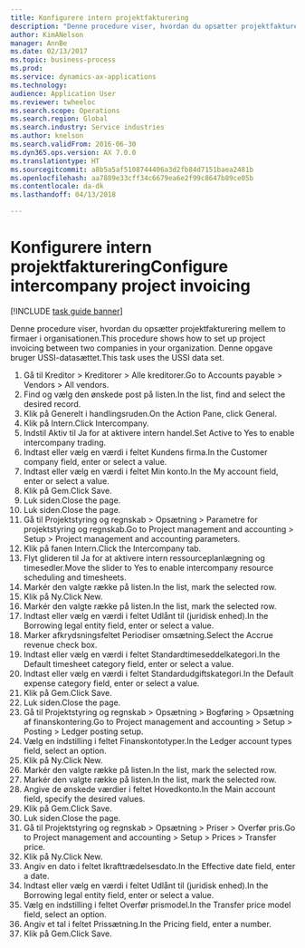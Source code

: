 ```yaml
--- 
title: Konfigurere intern projektfakturering
description: "Denne procedure viser, hvordan du opsætter projektfakturering mellem to firmaer i organisationen."
author: KimANelson
manager: AnnBe
ms.date: 02/13/2017
ms.topic: business-process
ms.prod: 
ms.service: dynamics-ax-applications
ms.technology: 
audience: Application User
ms.reviewer: twheeloc
ms.search.scope: Operations
ms.search.region: Global
ms.search.industry: Service industries
ms.author: knelson
ms.search.validFrom: 2016-06-30
ms.dyn365.ops.version: AX 7.0.0
ms.translationtype: HT
ms.sourcegitcommit: a8b5a5af5108744406a3d2fb84d7151baea2481b
ms.openlocfilehash: aa7889e33cff34c6679ea6e2f99c8647b89ce05b
ms.contentlocale: da-dk
ms.lasthandoff: 04/13/2018

---
```

# <a name="configure-intercompany-project-invoicing"></a><span data-ttu-id="96a11-103">Konfigurere intern projektfakturering</span><span class="sxs-lookup"><span data-stu-id="96a11-103">Configure intercompany project invoicing</span></span>

[!INCLUDE [task guide banner](../../includes/task-guide-banner.md)]

<span data-ttu-id="96a11-104">Denne procedure viser, hvordan du opsætter projektfakturering mellem to firmaer i organisationen.</span><span class="sxs-lookup"><span data-stu-id="96a11-104">This procedure shows how to set up project invoicing between two companies in your organization.</span></span> <span data-ttu-id="96a11-105">Denne opgave bruger USSI-datasættet.</span><span class="sxs-lookup"><span data-stu-id="96a11-105">This task uses the USSI data set.</span></span>

1. <span data-ttu-id="96a11-106">Gå til Kreditor > Kreditorer > Alle kreditorer.</span><span class="sxs-lookup"><span data-stu-id="96a11-106">Go to Accounts payable > Vendors > All vendors.</span></span>
2. <span data-ttu-id="96a11-107">Find og vælg den ønskede post på listen.</span><span class="sxs-lookup"><span data-stu-id="96a11-107">In the list, find and select the desired record.</span></span>
3. <span data-ttu-id="96a11-108">Klik på Generelt i handlingsruden.</span><span class="sxs-lookup"><span data-stu-id="96a11-108">On the Action Pane, click General.</span></span>
4. <span data-ttu-id="96a11-109">Klik på Intern.</span><span class="sxs-lookup"><span data-stu-id="96a11-109">Click Intercompany.</span></span>
5. <span data-ttu-id="96a11-110">Indstil Aktiv til Ja for at aktivere intern handel.</span><span class="sxs-lookup"><span data-stu-id="96a11-110">Set Active to Yes to enable intercompany trading.</span></span>
6. <span data-ttu-id="96a11-111">Indtast eller vælg en værdi i feltet Kundens firma.</span><span class="sxs-lookup"><span data-stu-id="96a11-111">In the Customer company field, enter or select a value.</span></span>
7. <span data-ttu-id="96a11-112">Indtast eller vælg en værdi i feltet Min konto.</span><span class="sxs-lookup"><span data-stu-id="96a11-112">In the My account field, enter or select a value.</span></span>
8. <span data-ttu-id="96a11-113">Klik på Gem.</span><span class="sxs-lookup"><span data-stu-id="96a11-113">Click Save.</span></span>
9. <span data-ttu-id="96a11-114">Luk siden.</span><span class="sxs-lookup"><span data-stu-id="96a11-114">Close the page.</span></span>
10. <span data-ttu-id="96a11-115">Luk siden.</span><span class="sxs-lookup"><span data-stu-id="96a11-115">Close the page.</span></span>
11. <span data-ttu-id="96a11-116">Gå til Projektstyring og regnskab > Opsætning > Parametre for projektstyring og regnskab.</span><span class="sxs-lookup"><span data-stu-id="96a11-116">Go to Project management and accounting > Setup > Project management and accounting parameters.</span></span>
12. <span data-ttu-id="96a11-117">Klik på fanen Intern.</span><span class="sxs-lookup"><span data-stu-id="96a11-117">Click the Intercompany tab.</span></span>
13. <span data-ttu-id="96a11-118">Flyt glideren til Ja for at aktivere intern ressourceplanlægning og timesedler.</span><span class="sxs-lookup"><span data-stu-id="96a11-118">Move the slider to Yes to enable intercompany resource scheduling and timesheets.</span></span>
14. <span data-ttu-id="96a11-119">Markér den valgte række på listen.</span><span class="sxs-lookup"><span data-stu-id="96a11-119">In the list, mark the selected row.</span></span>
15. <span data-ttu-id="96a11-120">Klik på Ny.</span><span class="sxs-lookup"><span data-stu-id="96a11-120">Click New.</span></span>
16. <span data-ttu-id="96a11-121">Markér den valgte række på listen.</span><span class="sxs-lookup"><span data-stu-id="96a11-121">In the list, mark the selected row.</span></span>
17. <span data-ttu-id="96a11-122">Indtast eller vælg en værdi i feltet Udlånt til (juridisk enhed).</span><span class="sxs-lookup"><span data-stu-id="96a11-122">In the Borrowing legal entity field, enter or select a value.</span></span>
18. <span data-ttu-id="96a11-123">Marker afkrydsningsfeltet Periodiser omsætning.</span><span class="sxs-lookup"><span data-stu-id="96a11-123">Select the Accrue revenue check box.</span></span>
19. <span data-ttu-id="96a11-124">Indtast eller vælg en værdi i feltet Standardtimeseddelkategori.</span><span class="sxs-lookup"><span data-stu-id="96a11-124">In the Default timesheet category field, enter or select a value.</span></span>
20. <span data-ttu-id="96a11-125">Indtast eller vælg en værdi i feltet Standardudgiftskategori.</span><span class="sxs-lookup"><span data-stu-id="96a11-125">In the Default expense category field, enter or select a value.</span></span>
21. <span data-ttu-id="96a11-126">Klik på Gem.</span><span class="sxs-lookup"><span data-stu-id="96a11-126">Click Save.</span></span>
22. <span data-ttu-id="96a11-127">Luk siden.</span><span class="sxs-lookup"><span data-stu-id="96a11-127">Close the page.</span></span>
23. <span data-ttu-id="96a11-128">Gå til Projektstyring og regnskab > Opsætning > Bogføring > Opsætning af finanskontering.</span><span class="sxs-lookup"><span data-stu-id="96a11-128">Go to Project management and accounting > Setup > Posting > Ledger posting setup.</span></span>
24. <span data-ttu-id="96a11-129">Vælg en indstilling i feltet Finanskontotyper.</span><span class="sxs-lookup"><span data-stu-id="96a11-129">In the Ledger account types field, select an option.</span></span>
25. <span data-ttu-id="96a11-130">Klik på Ny.</span><span class="sxs-lookup"><span data-stu-id="96a11-130">Click New.</span></span>
26. <span data-ttu-id="96a11-131">Markér den valgte række på listen.</span><span class="sxs-lookup"><span data-stu-id="96a11-131">In the list, mark the selected row.</span></span>
27. <span data-ttu-id="96a11-132">Markér den valgte række på listen.</span><span class="sxs-lookup"><span data-stu-id="96a11-132">In the list, mark the selected row.</span></span>
28. <span data-ttu-id="96a11-133">Angive de ønskede værdier i feltet Hovedkonto.</span><span class="sxs-lookup"><span data-stu-id="96a11-133">In the Main account field, specify the desired values.</span></span>
29. <span data-ttu-id="96a11-134">Klik på Gem.</span><span class="sxs-lookup"><span data-stu-id="96a11-134">Click Save.</span></span>
30. <span data-ttu-id="96a11-135">Luk siden.</span><span class="sxs-lookup"><span data-stu-id="96a11-135">Close the page.</span></span>
31. <span data-ttu-id="96a11-136">Gå til Projektstyring og regnskab > Opsætning > Priser > Overfør pris.</span><span class="sxs-lookup"><span data-stu-id="96a11-136">Go to Project management and accounting > Setup > Prices > Transfer price.</span></span>
32. <span data-ttu-id="96a11-137">Klik på Ny.</span><span class="sxs-lookup"><span data-stu-id="96a11-137">Click New.</span></span>
33. <span data-ttu-id="96a11-138">Angiv en dato i feltet Ikrafttrædelsesdato.</span><span class="sxs-lookup"><span data-stu-id="96a11-138">In the Effective date field, enter a date.</span></span>
34. <span data-ttu-id="96a11-139">Indtast eller vælg en værdi i feltet Udlånt til (juridisk enhed).</span><span class="sxs-lookup"><span data-stu-id="96a11-139">In the Borrowing legal entity field, enter or select a value.</span></span>
35. <span data-ttu-id="96a11-140">Vælg en indstilling i feltet Overfør prismodel.</span><span class="sxs-lookup"><span data-stu-id="96a11-140">In the Transfer price model field, select an option.</span></span>
36. <span data-ttu-id="96a11-141">Angiv et tal i feltet Prissætning.</span><span class="sxs-lookup"><span data-stu-id="96a11-141">In the Pricing field, enter a number.</span></span>
37. <span data-ttu-id="96a11-142">Klik på Gem.</span><span class="sxs-lookup"><span data-stu-id="96a11-142">Click Save.</span></span>


